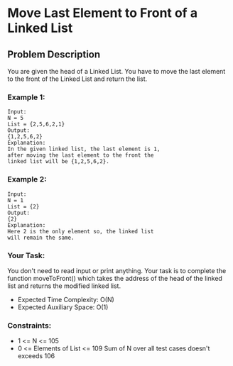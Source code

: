 # Move Last Element to Front of a Linked List
## Problem Description
You are given the head of a Linked List. You have to move the last element to the front of the Linked List and return the list.
### Example 1:
```
Input:
N = 5
List = {2,5,6,2,1}
Output:
{1,2,5,6,2}
Explanation:
In the given linked list, the last element is 1,
after moving the last element to the front the
linked list will be {1,2,5,6,2}.
 ```

### Example 2:
```
Input:
N = 1
List = {2}
Output:
{2}
Explanation:
Here 2 is the only element so, the linked list
will remain the same.
```

### Your Task:
You don't need to read input or print anything. Your task is to complete the function moveToFront() which takes the address of the head of the linked list and returns the modified linked list.
- Expected Time Complexity: O(N)
- Expected Auxiliary Space: O(1)

 

### Constraints:
- 1 <= N <= 105
- 0 <= Elements of List <= 109
Sum of N over all test cases doesn't exceeds 106
